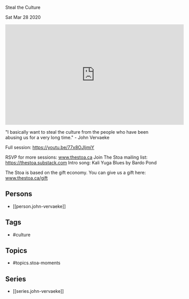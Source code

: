 

 Steal the Culture 

Sat Mar 28 2020

<iframe width="560" height="315" src="https://www.youtube.com/embed/Q9AZZI6PPRQ" title="John Vervaeke: Steal the Culture (Stoa Moments)" frameborder="0" allow="accelerometer; autoplay; clipboard-write; encrypted-media; gyroscope; picture-in-picture" allowfullscreen ></iframe>

"I basically want to steal the culture from the people who have been abusing us for a very long time." - John Vervaeke

Full session: https://youtu.be/77x8OJIjmiY

RSVP for more sessions: www.thestoa.ca
Join The Stoa mailing list: https://thestoa.substack.com
Intro song: Kali Yuga Blues by Bardo Pond

The Stoa is based on the gift economy. You can give us a gift here: www.thestoa.ca/gift

## Persons

- [[person.john-vervaeke]]

## Tags

- #culture

## Topics

- #topics.stoa-moments

## Series

- [[series.john-vervaeke]]

